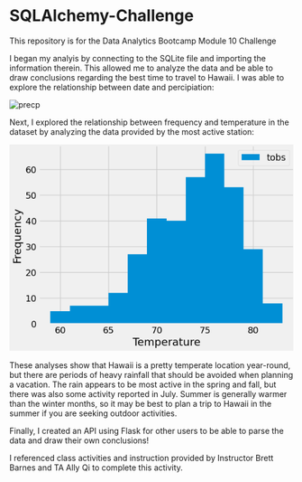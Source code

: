 # SQLAlchemy-Challenge
This repository is for the Data Analytics Bootcamp Module 10 Challenge

I began my analyis by connecting to the SQLite file and importing the information therein. This allowed me to analyze the data and be able to draw conclusions regarding the best time to travel to Hawaii. I was able to explore the relationship between date and percipiation: 

![precp](SurfsUpImages/precipitation.png)


Next, I explored the relationship between frequency and temperature in the dataset by analyzing the data provided by the most active station:

![precp](SurfsUp/Images/temperature.png)


These analyses show that Hawaii is a pretty temperate location year-round, but there are periods of heavy rainfall that should be avoided when planning a vacation. The rain appears to be most active in the spring and fall, but there was also some activity reported in July. Summer is generally warmer than the winter months, so it may be best to plan a trip to Hawaii in the summer if you are seeking outdoor activities.

Finally, I created an API using Flask for other users to be able to parse the data and draw their own conclusions!

I referenced class activities and instruction provided by Instructor Brett Barnes and TA Ally Qi to complete this activity.
